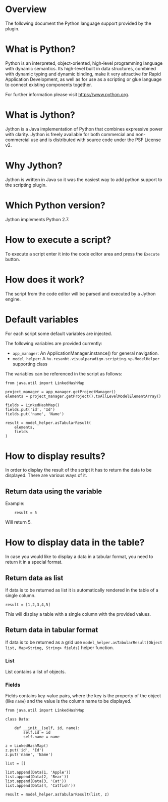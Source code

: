 # Overview

The following document the Python language support provided by the plugin.

# What is Python?

Python is an interpreted, object-oriented, high-level programming language with dynamic semantics. Its high-level built in data structures, combined with dynamic typing and dynamic binding, make it very attractive for Rapid Application Development, as well as for use as a scripting or glue language to connect existing components together.

For further information please visit https://www.python.org.

# What is Jython?

Jython is a Java implementation of Python that combines expressive power with clarity. Jython is freely available for both commercial and non-commercial use and is distributed with source code under the PSF License v2.

# Why Jython?

Jython is written in Java so it was the easiest way to add python support to the scripting plugin.

# Which Python version?

Jython implements Python 2.7. 

# How to execute a script?

To execute a script enter it into the code editor area and press the  `Execute` button.

# How does it work?

The script from the code editor will be parsed and executed by a Jython engine.

# Default variables

For each script some default variables are injected.

The following variables are provided currently:

* `app_manager`: An ApplicationManager.instance() for general navigation.
* `model_helper`: A `hu.resanbt.visualparadigm.scripting.vp.ModelHelper` supporting class

The variables can be referenced in the script as follows:

```
from java.util import LinkedHashMap

project_manager = app_manager.getProjectManager()
elements = project_manager.getProject().toAllLevelModelElementArray()

fields = LinkedHashMap()
fields.put('id', 'Id')
fields.put('name', 'Name')

result = model_helper.asTabularResult(
	elements,
	fields
)
```

# How to display results?

In order to display the result of the script it has to return the data to be displayed. There are various ways of it.

## Return data using the variable

Example:

```
    result = 5
```

Will return 5.

# How to display data in the table?

In case you would like to display a data in a tabular format, you need to return it in a special format.

## Return data as list

If data is to be returned as list it is automatically rendered in the table of a single column.

```
result = [1,2,3,4,5]
```

This will display a table with a single column with the provided values.

## Return data in tabular format

If data is to be returned as a grid use `model_helper.asTabularResult(Object list, Map<String, String> fields)`
helper function.

### List

List contains a list of objects.

### Fields

Fields contains key-value pairs, where the key is the property of the object (like `name`) and the value is the column
name to be displayed.

```
from java.util import LinkedHashMap

class Data:

	def __init__(self, id, name):
		self.id = id
		self.name = name

z = LinkedHashMap()
z.put('id', 'Id')
z.put('name', 'Name')

list = []

list.append(Data(1, 'Apple'))
list.append(Data(2, 'Bear'))
list.append(Data(3, 'Cat'))
list.append(Data(4, 'Catfish'))

result = model_helper.asTabularResult(list, z)
```
